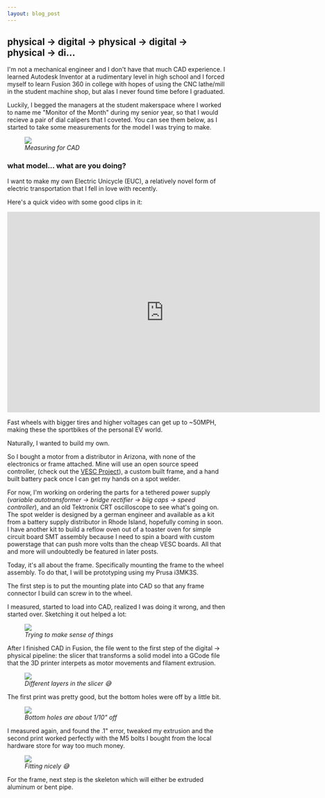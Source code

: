 ```yaml
---
layout: blog_post
---
```


## physical -> digital -> physical -> digital -> physical -> di...

I'm not a mechanical engineer and I don't have that much CAD experience. I learned Autodesk Inventor at a rudimentary level in high school and I forced myself to learn Fusion 360 in college with hopes of using the CNC lathe/mill in the student machine shop, but alas I never found time before I graduated. 

Luckily, I begged the managers at the student makerspace where I worked to name me "Monitor of the Month" during my senior year, so that I would recieve a pair of dial calipers that I coveted. You can see them below, as I started to take some measurements for the model I was trying to make.

<figure>
  <img src="/assets/blog/2020-10-31-euc-project-dispatch-1.0/IMG_2860.jpg"/>
  <figcaption><em> Measuring for CAD</em></figcaption>
</figure>

### what model... what are you doing?

I want to make my own Electric Unicycle (EUC), a relatively novel form of electric transportation that I fell in love with recently. 

Here's a quick video with some good clips in it:

<iframe style="width:75vw; height: 48vw; margin: auto;" src="https://www.youtube.com/embed/LxYWNuwcJjk" frameborder="0" allow="accelerometer; autoplay; clipboard-write; encrypted-media; gyroscope; picture-in-picture" allowfullscreen></iframe>

Fast wheels with bigger tires and higher voltages can get up to ~50MPH, making these the sportbikes of the personal EV world. 

Naturally, I wanted to build my own. 

So I bought a motor from a distributor in Arizona, with none of the electronics or frame attached. Mine will use an open source speed controller, (check out the [VESC Project](https://vesc-project.com/)), a custom built frame, and a hand built battery pack once I can get my hands on a spot welder.

For now, I'm working on ordering the parts for a tethered power supply (_variable autotransformer -> bridge rectifier -> biig caps -> speed controller_), and an old Tektronix CRT oscilloscope to see what's going on. The spot welder is designed by a german engineer and available as a kit from a battery supply distributor in Rhode Island, hopefully coming in soon. I have another kit to build a reflow oven out of a toaster oven for simple circuit board SMT assembly because I need to spin a board with custom powerstage that can push more volts than the cheap VESC boards. All that and more will undoubtedly be featured in later posts.

Today, it's all about the frame. Specifically mounting the frame to the wheel assembly. To do that, I will be prototyping using my Prusa i3MK3S. 

The first step is to put the mounting plate into CAD so that any frame connector I build can screw in to the wheel. 

I measured, started to load into CAD, realized I was doing it wrong, and then started over. Sketching it out helped a lot: 
<figure>
  <img src="/assets/blog/2020-10-31-euc-project-dispatch-1.0/IMG_2859.jpg"/>
  <figcaption><em> Trying to make sense of things</em></figcaption>
</figure>


After I finished CAD in Fusion, the file went to the first step of the digital -> physical pipeline: the slicer that transforms a solid model into a GCode file that the 3D printer interpets as motor movements and filament extrusion. 

<figure>
  <img src="/assets/blog/2020-10-31-euc-project-dispatch-1.0/3dp.gif"/>
  <figcaption><em> Different layers in the slicer 😅</em></figcaption>
</figure>


The first print was pretty good, but the bottom holes were off by a little bit.

<figure>
  <img src="/assets/blog/2020-10-31-euc-project-dispatch-1.0/IMG_2857.jpg"/>
  <figcaption><em> Bottom holes are about 1/10" off</em></figcaption>
</figure>

I measured again, and found the .1" error, tweaked my extrusion and the second print worked perfectly with the M5 bolts I bought from the local hardware store for way too much money.

<figure>
  <img src="/assets/blog/2020-10-31-euc-project-dispatch-1.0/IMG_2855.jpg"/>
  <figcaption><em> Fitting nicely 😅</em></figcaption>
</figure>

For the frame, next step is the skeleton which will either be extruded aluminum or bent pipe.